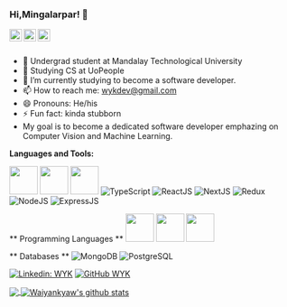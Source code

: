 ### Hi,Mingalarpar! 👋

<a href="https://www.linkedin.com/in/wai-yan-k-152b22106/">
  <img align="left" alt="My Linkdein" width="22px" src="https://cdn.jsdelivr.net/npm/simple-icons@v3/icons/linkedin.svg" />
</a>
<a href="https://github.com/waiyankyaw961999">
  <img align="left" alt="Wai Yan Kyaw's Github" width="22px" src="https://cdn.jsdelivr.net/npm/simple-icons@v3/icons/github.svg" />
</a>
<a href="https://www.facebook.com/william.kyaw.5661/">
  <img align="left" alt="Wai Yan Kyaw's Github" width="22px" src="https://cdn.jsdelivr.net/npm/simple-icons@v3/icons/facebook.svg" />
</a>

<br/>
<br/>

- 🔭 Undergrad student at Mandalay Technological University
- 🔭 Studying CS at UoPeople
- 🌱 I’m currently studying to become a software developer.
- 📫 How to reach me: wykdev@gmail.com
- 😄 Pronouns: He/his
- ⚡ Fun fact: kinda stubborn
- My goal is to become a dedicated software developer emphazing on Computer Vision and Machine Learning.

**Languages and Tools:**  


<img height="50" width="50" src="https://img.icons8.com/office/48/000000/react.png"/>
<img height="50" width="50" src="https://img.icons8.com/color/48/000000/redux.png"/>
<img height="50" width="50" src="https://img.icons8.com/color/48/000000/bootstrap.png"/>
<img src="https://img.shields.io/badge/TypeScript-3178C6.svg?style=for-the-badge&logo=TypeScript&logoColor=white" alt="TypeScript">
<img src="https://img.shields.io/badge/React-61DAFB.svg?style=for-the-badge&logo=React&logoColor=black" alt="ReactJS">
<img src="https://img.shields.io/badge/Next.js-000000.svg?style=for-the-badge&logo=nextdotjs&logoColor=white" alt="NextJS">
<img src="https://img.shields.io/badge/Redux-764ABC.svg?style=for-the-badge&logo=Redux&logoColor=white" alt="Redux">
<img src="https://img.shields.io/badge/Node.js-339933.svg?style=for-the-badge&logo=nodedotjs&logoColor=white" alt="NodeJS">
<img src="https://img.shields.io/badge/Express-000000.svg?style=for-the-badge&logo=Express&logoColor=white" alt="ExpressJS">

** Programming Languages ** 
<img height="50" width="50" src="https://img.shields.io/badge/-WYK-blue?style=flat-square&logo=Python"></img>
<img height="50" width="50" src="https://img.icons8.com/color/48/000000/php.png"></img>
<img height="50" width="50" src="https://img.icons8.com/color/48/000000/javascript--v1.png"></img>

** Databases **
<img src="https://img.shields.io/badge/MongoDB-47A248.svg?style=for-the-badge&logo=MongoDB&logoColor=white" alt="MongoDB">
<img src="https://img.shields.io/badge/PostgreSQL-4169E1.svg?style=for-the-badge&logo=PostgreSQL&logoColor=white" alt="PostgreSQL">


[![Linkedin: WYK](https://img.shields.io/badge/-WYK-blue?style=flat-square&logo=Linkedin&logoColor=white&link=https://www.linkedin.com/in/wai-yan-k-152b22106/)](https://www.linkedin.com/in/imthepk/)
[![GitHub WYK](https://img.shields.io/github/followers/waiyankyaw961999?label=follow&style=social)](https://cdn.jsdelivr.net/npm/simple-icons@v3/icons/github.svg)

<a href="https://github.com/waiyankyaw961999">
  <img align="center" src="https://github-readme-stats.vercel.app/api/top-langs/?username=waiyankyaw961999&theme=light&hide_langs_below=1" />
</a>
<a href="https://github.com/waiyankyaw961999">
 <img align="center" src="https://github-readme-stats.vercel.app/api?username=waiyankyaw961999&show_icons=true&theme=light&line_height=27" alt="Waiyankyaw's github stats"/>
</a>

